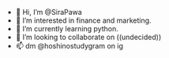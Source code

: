 - 👋 Hi, I’m @SiraPawa
- 👀 I’m interested in finance and marketing.
- 🌱 I’m currently learning python. 
- 💞️ I’m looking to collaborate on ((undecided))
- 📫 dm @hoshinostudygram on ig

<!---
SiraPawa/SiraPawa is a ✨ special ✨ repository because its `README.md` (this file) appears on your GitHub profile.
You can click the Preview link to take a look at your changes.
--->
